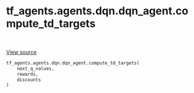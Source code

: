 <div itemscope itemtype="http://developers.google.com/ReferenceObject">
<meta itemprop="name" content="tf_agents.agents.dqn.dqn_agent.compute_td_targets" />
<meta itemprop="path" content="Stable" />
</div>

# tf_agents.agents.dqn.dqn_agent.compute_td_targets

<table class="tfo-notebook-buttons tfo-api" align="left">
</table>

<a target="_blank" href="https://github.com/tensorflow/agents/tree/master/tf_agents/agents/dqn/dqn_agent.py">View
source</a>

``` python
tf_agents.agents.dqn.dqn_agent.compute_td_targets(
    next_q_values,
    rewards,
    discounts
)
```



<!-- Placeholder for "Used in" -->

